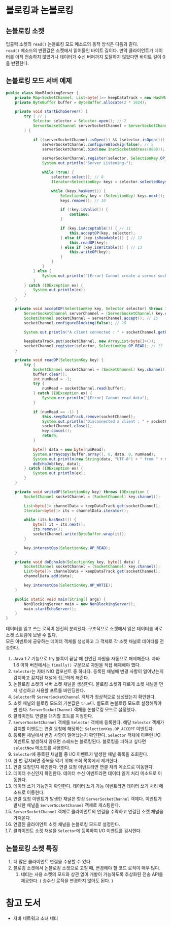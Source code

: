 # 블로킹과 논블로킹

## 논블로킹 소켓

입출력 소켓의 `read()` 논블로킹 모드 메소드의 동작 방식은 다음과 같다.  
`read()` 메소드의 반환값은 소켓에서 읽어들인 바이트 길이다. 만약 클라이언트가 데이터를 아직 전송하지 않았거나 데이터가 수신 버퍼까지 도달하지 않았다면 바이트 길이 0을 반환한다.

## 논블로킹 모드 서버 예제

```java
public class NonBlockingServer {
    private Map<SocketChannel, List<byte[]>> keepDataTrack = new HashMap<>();
    private ByteBuffer buffer = ByteBuffer.allocate(2 * 1024);

    private void startEchoServer() {
        try ( // 1
            Selector selector = Selector.open(); // 2
            ServerSocketChannel serverSocketChannel = ServerSocketChannel.open() // 3
        ) {

            if ((serverSocketChannel.isOpen()) && (selector.isOpen())) { // 4
                serverSocketChannel.configureBlockig(false); // 5
                serverSocketChannel.bind(new InetSocketAddress(8888)); // 6

                serverSockerChannel.register(selector, SelectionKey.OP_ACCEPT); // 7
                System.out.println("Server Listening~");

                while (true) {
                    selector.select(); // 8
                    Iterator<SelectionKey> keys = selector.selectedKeys().iterator(); // 9

                    while (keys.hasNext()) {
                        SelectionKey key = (SelectionKey) keys.next();
                        keys.remove(); // 10

                        if (!key.isValid()) {
                            continue;
                        }

                        if (key.isAcceptable()) { // 11
                            this.acceptOP(key, selector);
                        } else if (key.isReadable()) { // 12
                            this.readOP(key);
                        } else if (key.isWritable()) { // 13
                            this.writeOP(key);
                        }
                    }
                }
            } else {
                System.out.println("[Error] Cannot create a server socket.");
            }
        } catch (IOException ex) {
            System.out.println(ex);
        }
    }

    private void acceptOP(SelectionKey key, Selector selector) throws IOException {
        ServerSocketChannel serverChannel = (ServerSocketChannel) key.channel(); // 14
        SocketChannel socketChannel = serverChannel.accept(); // 15
        socketChannel.configureBlocking(false); // 16

        System.out.println("A client connected : " + socketChannel.getRemoteAddress());

        keepDataTrack.put(socketChannel, new ArrayList<byte[]>());
        socketChannel.register(selector, SelectionKey.OP_READ); // 17
    }

    private void readOP(SelectionKey key) {
        try {
            SocketChannel socketChannel = (SocketChannel) key.channel();
            buffer.clear();
            int numRead = -1;
            try {
                numRead = socketChannel.read(buffer);
            } catch (IOException ex) {
                System.err.println("[Error] Cannot read data");
            }

            if (numRead == -1) {
                this.keepDataTrack.remove(socketChannel);
                System.out.println("Disconnected a client : " + socketChannel.getRemoteAddress());
                socketChannel.close();
                key.cancel();
                return;
            }

            byte[] data = new byte[numRead];
            System.arraycopy(buffer.array(), 0, data, 0, numRead);
            System.out.println(new String(data, "UTF-8") + " from " + socketChannel.getRemoteAddress());
            doEchoJob(key, data);
        } catch (IOException ex) {
            System.out.println(ex);
        }
    }

    private void writeOP(SelectionKey key) throws IOException {
        SocketChannel socketChannel = (SocketChannel) key.channel();

        List<byte[]> channelData = keepDataTrack.get(socketChannel);
        Iterator<byte[]> its = channelData.iterator();

        while (its.hasNext()) {
            byte[] it = its.next();
            its.remove();
            socketChannel.write(ByteBuffer.wrap(it));
        }

        key.interestOps(SelectionKey.OP_READ);
    }

    private void doEchoJob(SelectionKey key, byte[] data) {
        SocketChannel socketChannel = (SocketChannel) key.channel();
        List<byte[]> channelData = keepDataTrack.get(socketChannel);
        channelData.add(data);

        key.interestOps(SelectionKey.OP_WRTIE);
    }

    public static void main(String[] args) {
        NonBlockingServer main = new NonBlockingServer();
        main.startEchoServer();
    }
}
```

데이터를 읽고 쓰는 로직이 완전히 분리됐다. 구조적으로 소켓에서 읽은 데이터를 바로 소켓 스트림에 보낼 수 없다.  
모든 이벤트에 공유하는 데이터 객체를 생성하고 그 객체로 각 소켓 채널로 데이터를 전송한다.

1. Java 1.7 기능으로 try 블록이 끝날 때 선언된 자원을 자동으로 해제해준다. 자바 1.6 이하 버전에서는 `finally()` 구문으로 자원을 직접 해제해야 했다.
2. `Selector`는 자바 NIO 컴포넌트 중 하나다. 등록된 채널에 변경 사항이 일어났는지 감지하고 감지된 채널에 접근하게 해준다.
3. 논블로킹 소켓의 서버 소켓 채널을 생성한다. 블로킹 소켓과 다르게 소켓 채널을 먼저 생성하고 사용할 포트를 바인딩한다.
4. `Selector`와 `ServerSocketChannel` 객체가 정상적으로 생성됐는지 확인한다.
5. 소켓 채널의 블로킹 모드의 기본값은 `true`다. 별도로 논블로킹 모드로 설정해줘야만 한다. `ServerSocketChannel` 객체를 논블로킹 모드로 설정했다.
6. 클라이언트 연결을 대기할 포트를 지정한다.
7. `ServerSocketChannel` 객체를 `Selector` 객체에 등록한다. 해당 `Selector` 객체가 감지할 이벤트는 연결 요청에 해당하는 `SelectionKey.OP_ACCEPT` 이벤트다.
8. 등록된 채널에서 변경 사항이 일어났는지 확인한다. `Selector` 객체에 아무런 I/O 이벤트도 발생하지 않으면 스레드는 블로킹된다. 블로킹을 피하고 싶다면 `selectNow` 메소드를 사용한다.
9. `Selector`에 등록된 채널들 중 I/O 이벤트가 발생한 채널 목록을 조회한다.
10. 한 번 감지되면 중복을 막기 위해 조회 목록에서 제거한다.
11. 연결 요청인지 확인한다. 연결 요청 이벤트라면 연결 처리 메소드로 이동한다.
12. 데이터 수신인지 확인한다. 데이터 수신 이벤트라면 데이터 읽기 처리 메소드로 이동한다.
13. 데이터 쓰기 가능인지 확인한다. 데이터 쓰기 가능 이벤트라면 데이터 쓰기 처리 메소드로 이동한다.
14. 연결 요청 이벤트가 발생한 채널은 항상 `ServerSocketChannel` 객체다. 이벤트가 발새한 채널을 `ServerSocketChannel` 객체로 캐스팅한다.
15. `ServerSocketChannel` 객체로 클라이언트의 연결을 수락하고 연결된 소켓 채널을 가져온다.
16. 연결된 클라이언트 소켓 채널을 논블로킹 모드로 설정한다.
17. 클라이언트 소켓 채널을 `Selector`에 등록하여 I/O 이벤트를 감시한다.

## 논블로킹 소켓 특징

1. 더 많은 클라이언트 연결을 수용할 수 있다.
2. 블로킹 소켓에서 논블로킹 소켓으로 고칠 때, 변경해야 할 코드 로직이 매우 많다.
   1. 네티는 사용 소켓의 모드와 상관 없이 개발이 가능하도록 추상화된 전송 API를 제공한다. ( 송수신 로직을 변경하지 않아도 된다. )

# 참고 도서

* 자바 네트워크 소녀 네티